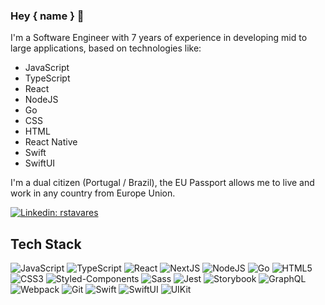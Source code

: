 ### Hey { name } 🤘

I'm a Software Engineer with 7 years of experience in developing mid to large applications, based on technologies like:

- JavaScript
- TypeScript
- React
- NodeJS
- Go
- CSS
- HTML
- React Native
- Swift
- SwiftUI


I'm a dual citizen (Portugal / Brazil), the EU Passport allows me to live and work in any country from Europe Union.

[![Linkedin: rstavares](https://img.shields.io/badge/-Linkedin-blue?style=flat-square&logo=Linkedin&logoColor=white&link=https://www.linkedin.com/in/rstavares)](https://www.linkedin.com/in/rstavares)


## Tech Stack

![JavaScript](https://img.shields.io/badge/-JavaScript-black?style=flat-square&logo=javascript)
![TypeScript](https://img.shields.io/badge/-TypeScript-007ACC?style=flat-square&logo=typescript&logoColor=white)
![React](https://img.shields.io/badge/-React-20232a?style=flat-square&logo=react)
![NextJS](https://img.shields.io/badge/NextJS-000000?style=flat-square&logo=nextdotjs&logoColor=white)
![NodeJS](https://img.shields.io/badge/-NodeJS-20232a?style=flat-square&logo=node.js)
![Go](https://img.shields.io/badge/-Go-20232a?style=flat-square&logo=go)
![HTML5](https://img.shields.io/badge/-HTML5-E34F26?style=flat-square&logo=html5&logoColor=white)
![CSS3](https://img.shields.io/badge/-CSS3-1572B6?style=flat-square&logo=css3)
![Styled-Components](https://img.shields.io/badge/-StyledComponents-2B3A42?style=flat-square&logo=styled-components)
![Sass](https://img.shields.io/badge/-Sass-CC6699?style=flat-square&logo=sass&logoColor=white)
![Jest](https://img.shields.io/badge/-Jest-15C213?style=flat-square&logo=jest)
![Storybook](https://img.shields.io/badge/-Storybook-black?style=flat-square&logo=storybook&logoColor=#FF4785)
![GraphQL](https://img.shields.io/badge/-GraphQL-171E26?style=flat-square&logo=graphql&logoColor=E10098)
![Webpack](https://img.shields.io/badge/-Webpack-2B3A42?style=flat-square&logo=webpack)
![Git](https://img.shields.io/badge/-Git-black?style=flat-square&logo=git)
![Swift](https://img.shields.io/badge/-Swift-F05138?style=flat-square&logo=swift&logoColor=white)
![SwiftUI](https://img.shields.io/badge/-SwiftUI-006ffd?style=flat-square&logo=swift&logoColor=black)
![UIKit](https://img.shields.io/badge/-UIKit-2396F3?style=flat-square&logo=uikit&logoColor=white)

